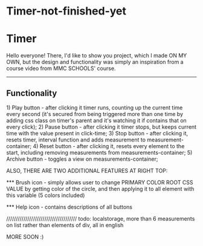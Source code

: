 # Timer-not-finished-yet
<h1 color="blue"> Timer </h1>

Hello everyone!
There, I'd like to show you project, which I made <span color="red">ON MY OWN<span>, but the design and functionality was simply an inspiration from a course video from MMC SCHOOLS' course.

------------------------
<h2>Functionality</h2>
1) Play button - after clicking it timer runs, counting up the current time every second (it's secured from being triggered more than one time by adding css class on timer's parent and it's watching it if contains that on every click);
2) Pause button - after clicking it timer stops, but keeps current time with the value present in click-time;
3) Stop button - after clicking it, resets timer, interval function and adds measurement to measurement-container;
4) Reset button - after clicking it, resets every element to the start, including removing measurements from measurements-container;
5) Archive button - toggles a view on measurements-container;
  
  ALSO, THERE ARE TWO ADDITIONAL FEATURES AT RIGHT TOP:
  
  *** Brush icon - simply allows user to change PRIMARY COLOR ROOT CSS VALUE by getting color of the circle, and then applying it to all element with this variable (5 colors included)
  
  *** Help icon - contains descriptions of all buttons
  
  /////////////////////////////////////
  todo: localstorage, more than 6 measurements on list rather than elements of div, all in english
  
  MORE SOON :)
  
  
